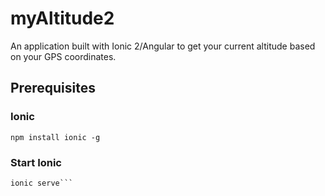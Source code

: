 # myAltitude2

An application built with Ionic 2/Angular to get your current altitude based on your GPS coordinates.

## Prerequisites

### Ionic

```npm install ionic -g```

### Start Ionic

```cd myAltitude
ionic serve```

